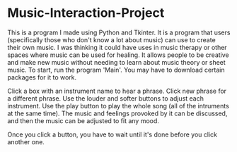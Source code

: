 # Music-Interaction-Project

This is a program I made using Python and Tkinter. It is a program that users (specifically those who don't know a lot about music) can use to create their own music. 
I was thinking it could have uses in music therapy or other spaces where music can be used for healing. It allows people to be creative and make new music without
needing to learn about music theory or sheet music. To start, run the program 'Main'. You may have to download certain packages for it to work. 

Click a box with an instrument name to hear a phrase. Click new phrase for a different phrase. Use the louder and softer buttons to adjust each instrument. 
Use the play button to play the whole song (all of the intruments at the same time). The music and feelings provoked by it can be discussed, and then the music can be
adjusted to fit any mood. 

Once you click a button, you have to wait until it's done before you click another one. 
